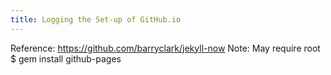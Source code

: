 ```yaml
---
title: Logging the Set-up of GitHub.io
---
```


Reference: https://github.com/barryclark/jekyll-now
Note: May require root
$ gem install github-pages


